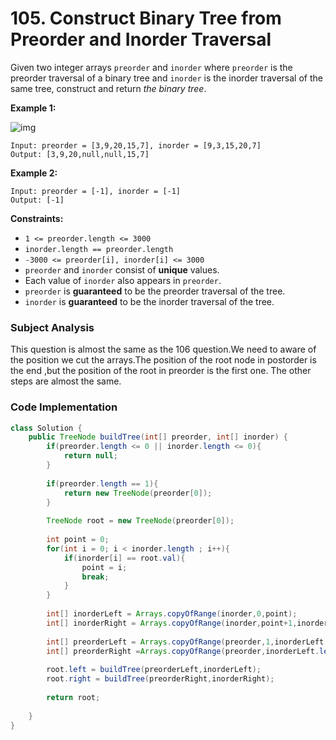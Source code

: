 # 105. Construct Binary Tree from Preorder and Inorder Traversal

Given two integer arrays `preorder` and `inorder` where `preorder` is the preorder traversal of a binary tree and `inorder` is the inorder traversal of the same tree, construct and return *the binary tree*.

 

**Example 1:**

![img](https://assets.leetcode.com/uploads/2021/02/19/tree.jpg)

```
Input: preorder = [3,9,20,15,7], inorder = [9,3,15,20,7]
Output: [3,9,20,null,null,15,7]
```

**Example 2:**

```
Input: preorder = [-1], inorder = [-1]
Output: [-1]
```

 

**Constraints:**

- `1 <= preorder.length <= 3000`
- `inorder.length == preorder.length`
- `-3000 <= preorder[i], inorder[i] <= 3000`
- `preorder` and `inorder` consist of **unique** values.
- Each value of `inorder` also appears in `preorder`.
- `preorder` is **guaranteed** to be the preorder traversal of the tree.
- `inorder` is **guaranteed** to be the inorder traversal of the tree.

### Subject Analysis

This question is almost the same as the 106 question.We need to aware of the position we cut the arrays.The position of the root node in postorder is the end ,but the position of the root in preorder is the first one. The other steps are almost the same.

### Code Implementation

```java
class Solution {
    public TreeNode buildTree(int[] preorder, int[] inorder) {
        if(preorder.length <= 0 || inorder.length <= 0){
            return null;
        }
        
        if(preorder.length == 1){
            return new TreeNode(preorder[0]);
        }
        
        TreeNode root = new TreeNode(preorder[0]);
        
        int point = 0;
        for(int i = 0; i < inorder.length ; i++){
            if(inorder[i] == root.val){
                point = i;
                break;
            }
        }
        
        int[] inorderLeft = Arrays.copyOfRange(inorder,0,point);
        int[] inorderRight = Arrays.copyOfRange(inorder,point+1,inorder.length);
        
        int[] preorderLeft = Arrays.copyOfRange(preorder,1,inorderLeft.length+1);
        int[] preorderRight =Arrays.copyOfRange(preorder,inorderLeft.length+1,preorder.length);
        
        root.left = buildTree(preorderLeft,inorderLeft);
        root.right = buildTree(preorderRight,inorderRight);
        
        return root;
        
    }
}
```

